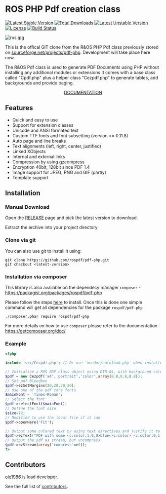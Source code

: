 # ROS PHP Pdf creation class

[![Latest Stable Version](https://poser.pugx.org/rospdf/pdf-php/v/stable)](https://packagist.org/packages/rospdf/pdf-php) [![Total Downloads](https://poser.pugx.org/rospdf/pdf-php/downloads)](https://packagist.org/packages/rospdf/pdf-php) [![Latest Unstable Version](https://poser.pugx.org/rospdf/pdf-php/v/unstable)](https://packagist.org/packages/rospdf/pdf-php) [![License](https://poser.pugx.org/rospdf/pdf-php/license)](https://packagist.org/packages/rospdf/pdf-php) [![Build Status](https://travis-ci.org/rospdf/pdf-php.svg?branch=master)](https://travis-ci.org/rospdf/pdf-php) 

![ros.jpg](https://raw.githubusercontent.com/rospdf/pdf-php/master/ros.jpg "R&OS PHP Pdf creation class")

This is the offical GIT clone from the R&OS PHP Pdf class previously stored on [sourceforge.net/projects/pdf-php](https://sourceforge.net/projects/pdf-php/). Development will take place here now.

The R&OS Pdf class is used to generate PDF Documents using PHP without installing any additional modules or extensions
It comes with a base class called "Cpdf.php" plus a helper class "Cezpdf.php" to generate tables, add backgrounds and provide paging.

<div align="center"> <a href="https://github.com/rospdf/pdf-php/blob/master/readme.pdf">DOCUMENTATION</a></div>

## Features
- Quick and easy to use
- Support for extension classes
- Unicode and ANSI formated text
- Custom TTF fonts and font subsetting (version >= 0.11.8)
- Auto page and line breaks
- Text alignments (left, right, center, justified)
- Linked XObjects
- Internal and external links
- Compression by using gzcompress
- Encryption 40bit, 128bit since PDF 1.4
- Image support for JPEG, PNG and GIF (partly)
- Template support

## Installation

### Manual Download

Open the [RELEASE](https://github.com/rospdf/pdf-php/releases) page and pick the latest version to download.

Extract the archive into your project directory

### Clone via git

You can also use git to install it using:

    git clone https://github.com/rospdf/pdf-php.git
    git checkout <latest-version>
	

### Installation via composer

This library is also available on the dependecy manager `composer` - https://packagist.org/packages/rospdf/pdf-php

Please follow the steps [here](https://getcomposer.org/download/) to install. Once this is done one simple command will get all dependencies for the package `rospdf/pdf-php`

	./composer.phar require rospdf/pdf-php

For more details on how to use `composer` please refer to the documentation - https://getcomposer.org/doc/

### Example

```php
<?php

include 'src/Cezpdf.php'; // Or use 'vendor/autoload.php' when installed through composer

// Initialize a ROS PDF class object using DIN-A4, with background color gray
$pdf = new Cezpdf('a4','portrait','color',array(0.8,0.8,0.8));
// Set pdf Bleedbox
$pdf->ezSetMargins(20,20,20,20);
// Use one of the pdf core fonts
$mainFont = 'Times-Roman';
// Select the font
$pdf->selectFont($mainFont);
// Define the font size
$size=12;
// Modified to use the local file if it can
$pdf->openHere('Fit');

// Output some colored text by using text directives and justify it to the right of the document
$pdf->ezText("PDF with some <c:color:1,0,0>blue</c:color> <c:color:0,1,0>red</c:color> and <c:color:0,0,1>green</c:color> colours", $size, array('justification'=>'right'));
// Output the pdf as stream, but uncompress
$pdf->ezStream(array('compress'=>0));
?>
```

## Contributors

[ole1986](http://github.com/ole1986) is lead developer. 

See the full list of [contributors](https://github.com/rospdf/pdf-php/graphs/contributors).
